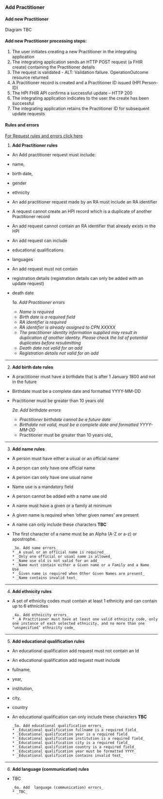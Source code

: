 

### Add Practitioner

#### Add new Practitioner 

Diagram TBC

#### Add new Practitioner processing steps:

1. The user initiates creating a new Practitioner in the integrating application
2. The integrating application sends an HTTP POST request (a FHIR create) containing the Practitioner details
3. The request is validated - ALT: Validation failure. OperationOutcome resource returned
4. A Practitioner record is created and a Practitioner ID issued (HPI Person-ID)
5. The HPI FHIR API confirms a successful update – HTTP 200
6. The integrating application indicates to the user the create has been successful
7. The integrating application retains the Practitioner ID for subsequent update requests

#### Rules and errors

[For Request rules and errors click here](/general.html)

1. **Add Practitioner rules**
 * An Add practitioner request must include:
  * name,
  * birth date,
  * gender
  * ethnicity
 * An add practitioner request made by an RA must include an RA identifier
 * A request cannot create an HPI record which is a duplicate of another Practitioner record
 * An add request cannot contain an RA identifier that already exists in the HPI
 * An add request can include
  * educational qualifications
  * languages 
 * An add request must not contain 
  * registration details (registration details can only be added with an update request)
  * death date

      _1a. Add Practitioner errors_
      * _Name is required_
      * _Birth date is a required field_
      * _RA identifier is required_
      * _RA identifier is already assigned to CPN XXXXX_
      * _The practitioner identity information supplied may result in duplication of another identity. Please check the list of potential duplicates before resubmitting_
      * _Death date not valid for an add_
      * _Registration details not valid for an add_

---

2. **Add birth date rules**
 * A practitioner must have a birthdate that is after 1 January 1800 and not in the future
 * Birthdate must be a complete date and formatted YYYY-MM-DD
 * Practitioner must be greater than 10 years old

      _2a. Add birthdate errors_
      * _Practitioner birthdate cannot be a future date_
      * _Birthdate not valid, must be a complete date and formatted YYYY-MM-DD_
      * Practitioner must be greater than 10 years old_

---

3. **Add name rules**
* A person must have either a usual or an official name
* A person can only have one official name
* A person can only have one usual name
* Name use is a mandatory field
* A person cannot be added with a name use old
* A name must have a given or a family at minimum
* A given name is required when ‘other given names’ are present
* A name can only include these characters **TBC**
* The first character of a name must be an Alpha (A-Z or a-z) or apostrophe.

      _3a. Add name errors_
      * _A usual or an official name is required_
      * _Only one official or usual name is allowed_
      * _Name use old is not valid for an add_
      * _Name must contain either a Given name or a Family and a Name Use_
      * _Given name is required when Other Given Names are present_
      * _Name contains invalid text_

---

4. **Add ethnicity rules**
* A set of ethnicity codes must contain at least 1 ethnicity and can contain up to 6 ethnicities

      _4a. Add ethnicity errors_
      * _A Practitioner must have at least one valid ethnicity code, only one instance of each selected ethnicity, and no more than one ‘unspecified’ ethnicity code_

---

5. **Add educational qualification rules**
* An educational qualification add request must not contain an Id
* An educational qualification add request must include
 * fullname,
 * year,
 * institution,
 * city,
 * country
* An educational qualification can only include these characters **TBC**

      _5a. Add educational qualification errors_
      * _Educational qualification fullname is a required field_
      * _Educational qualification year is a required field_
      * _Educational qualification institution is a required field_
      * _Educational qualification city is a required field_
      * _Educational qualification country is a required field_
      * _Educational qualification year must be formatted YYYY_
      * _Educational qualification contains invalid text_

---

6. **Add language (communication) rules**
* TBC

      _6a. Add  language (communication) errors_
      * _TBC_
